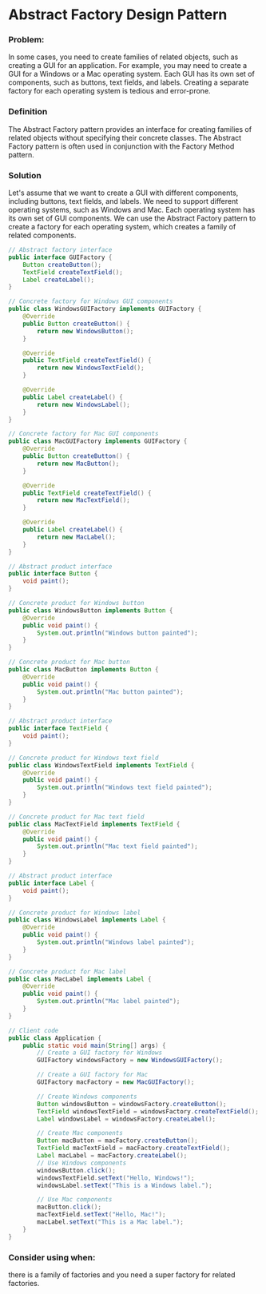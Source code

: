 # Abstract Factory Design Pattern

### Problem:
In some cases, you need to create families of related objects, such as creating a GUI for an application. 
For example, you may need to create a GUI for a Windows or a Mac operating system. Each GUI has its own set of 
components, such as buttons, text fields, and labels. Creating a separate factory for each operating system is 
tedious and error-prone.

### Definition
The Abstract Factory pattern provides an interface for creating families of related objects without specifying their 
concrete classes. The Abstract Factory pattern is often used in conjunction with the Factory Method pattern.

### Solution
Let's assume that we want to create a GUI with different components, including buttons, text fields, and labels. 
We need to support different operating systems, such as Windows and Mac. Each operating system has its own set of 
GUI components. We can use the Abstract Factory pattern to create a factory for each operating system, which creates 
a family of related components.

```java
// Abstract factory interface
public interface GUIFactory {
    Button createButton();
    TextField createTextField();
    Label createLabel();
}

// Concrete factory for Windows GUI components
public class WindowsGUIFactory implements GUIFactory {
    @Override
    public Button createButton() {
        return new WindowsButton();
    }

    @Override
    public TextField createTextField() {
        return new WindowsTextField();
    }

    @Override
    public Label createLabel() {
        return new WindowsLabel();
    }
}

// Concrete factory for Mac GUI components
public class MacGUIFactory implements GUIFactory {
    @Override
    public Button createButton() {
        return new MacButton();
    }

    @Override
    public TextField createTextField() {
        return new MacTextField();
    }

    @Override
    public Label createLabel() {
        return new MacLabel();
    }
}

// Abstract product interface
public interface Button {
    void paint();
}

// Concrete product for Windows button
public class WindowsButton implements Button {
    @Override
    public void paint() {
        System.out.println("Windows button painted");
    }
}

// Concrete product for Mac button
public class MacButton implements Button {
    @Override
    public void paint() {
        System.out.println("Mac button painted");
    }
}

// Abstract product interface
public interface TextField {
    void paint();
}

// Concrete product for Windows text field
public class WindowsTextField implements TextField {
    @Override
    public void paint() {
        System.out.println("Windows text field painted");
    }
}

// Concrete product for Mac text field
public class MacTextField implements TextField {
    @Override
    public void paint() {
        System.out.println("Mac text field painted");
    }
}

// Abstract product interface
public interface Label {
    void paint();
}

// Concrete product for Windows label
public class WindowsLabel implements Label {
    @Override
    public void paint() {
        System.out.println("Windows label painted");
    }
}

// Concrete product for Mac label
public class MacLabel implements Label {
    @Override
    public void paint() {
        System.out.println("Mac label painted");
    }
}

// Client code
public class Application {
    public static void main(String[] args) {
        // Create a GUI factory for Windows
        GUIFactory windowsFactory = new WindowsGUIFactory();

        // Create a GUI factory for Mac
        GUIFactory macFactory = new MacGUIFactory();

        // Create Windows components
        Button windowsButton = windowsFactory.createButton();
        TextField windowsTextField = windowsFactory.createTextField();
        Label windowsLabel = windowsFactory.createLabel();

        // Create Mac components
        Button macButton = macFactory.createButton();
        TextField macTextField = macFactory.createTextField();
        Label macLabel = macFactory.createLabel();
        // Use Windows components
        windowsButton.click();
        windowsTextField.setText("Hello, Windows!");
        windowsLabel.setText("This is a Windows label.");

        // Use Mac components
        macButton.click();
        macTextField.setText("Hello, Mac!");
        macLabel.setText("This is a Mac label.");
    }
}
```

### Consider using when:
there is a family of factories and you need a super factory for related factories.